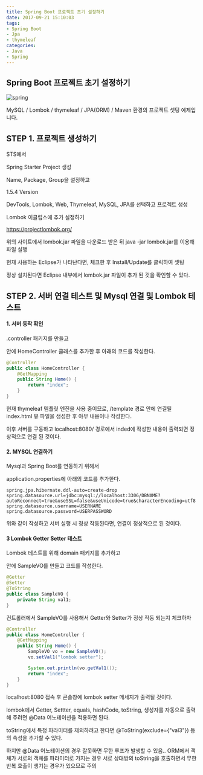 ```yaml
---
title: Spring Boot 프로젝트 초기 설정하기
date: 2017-09-21 15:10:03
tags:
- Spring Boot
- Jpa
- thymeleaf
categories:
- Java
- Spring
---
```


## **Spring Boot 프로젝트 초기 설정하기**

![spring](/images/spring.png)

MySQL /
Lombok /
thymeleaf /
JPA(ORM) /
Maven
환경의 프로젝트 셋팅 예제입니다.

## STEP 1. 프로젝트 생성하기

STS에서

Spring Starter Project 생성

Name, Package, Group을 설정하고

1.5.4 Version

DevTools, Lombok, Web, Thymeleaf, MySQL, JPA를 선택하고 프로젝트 생성

Lombok 이클립스에 추가 설정하기

https://projectlombok.org/

위의 사이트에서 lombok.jar 파일을 다운로드 받은 뒤
java -jar lombok.jar를 이용해 파일 실행

현재 사용하는 Eclipse가 나타난다면, 체크한 후 Install/Update를 클릭하여 셋팅

정상 설치된다면 Eclipse 내부에서 lombok.jar 파일이 추가 된 것을 확인할 수 있다.

## STEP 2. 서버 연결 테스트 및 Mysql 연결 및 Lombok 테스트

#### 1. 서버 동작 확인

.controller 패키지를 만들고

안에 HomeController 클래스를 추가한 후 아래의 코드를 작성한다.
```java
@Controller
public class HomeController {
	@GetMapping
	public String Home() {
		return "index";
	}
}
```
현재 thymeleaf 템플릿 엔진을 사용 중이므로, /template 경로 안에 연결될 index.html 뷰 파일을 생성한 후 아무 내용이나 작성한다.

이후 서버를 구동하고 localhost:8080/ 경로에서 inded에 작성한 내용이 출력되면 정상적으로 연결 된 것이다.

#### 2. MYSQL 연결하기

Mysql과 Spring Boot를 연동하기 위해서

application.properties에 아래의 코드를 추가한다.
```
spring.jpa.hibernate.ddl-auto=create-drop
spring.datasource.url=jdbc:mysql://localhost:3306/DBNAME?autoReconnect=true&useSSL=false&useUnicode=true&characterEncoding=utf8
spring.datasource.username=USERNAME
spring.datasource.password=USERPASSWORD
```

위와 같이 작성하고 서버 실행 시 정상 작동된다면, 연결이 정상적으로 된 것이다.

#### 3 Lombok Getter Setter 테스트

Lombok 테스트를 위해 domain 패키지를 추가하고

안에 SampleVO를 만들고 코드를 작성한다.
```java
@Getter
@Setter
@ToString
public class SampleVO {
	private String val1;
}
```

컨트롤러에서 SampleVO를 사용해서 Getter와 Setter가 정상 작동 되는지 체크하자
```java
@Controller
public class HomeController {
	@GetMapping
	public String Home() {
		SampleVO vo = new SampleVO();
		vo.setVal1("lombok setter");

		System.out.println(vo.getVal1());
		return "index";
	}
}
```

localhost:8080 접속 후 콘솔창에 lombok setter 메세지가 출력될 것이다.

lombok에서 Getter, Settter, equals, hashCode, toString, 생성자를 자동으로 출력해 주려면 @Data 어노테이션을 적용하면 된다.

toString에서 특정 파라미터를 제외하려고 한다면 @ToString(exclude={"val3"}) 등의 속성을 추가할 수 있다.

하지만 @Data 어노테이션의 경우 잘못하면 무한 루프가 발생할 수 있음.. ORM에서 객체가 서로의 객체를 파라미터로 가지는 경우 서로 상대방의 toString을 호출하면서 무한 반복 호출이 생기는 경우가 있으므로 주의
